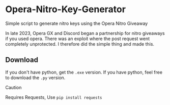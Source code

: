 # Opera-Nitro-Key-Generator
Simple script to generate nitro keys using the Opera Nitro Giveaway

In late 2023, Opera GX and Discord began a partnership for nitro giveaways if you used opera. There was an exploit where the post request went completely unprotected. I therefore did the simple thing and made this.

## Download
If you don't have python, get the `.exe` version.
If you have python, feel free to download the `.py` version.

>[!CAUTION]
>Requires Requests, Use `pip install requests`
